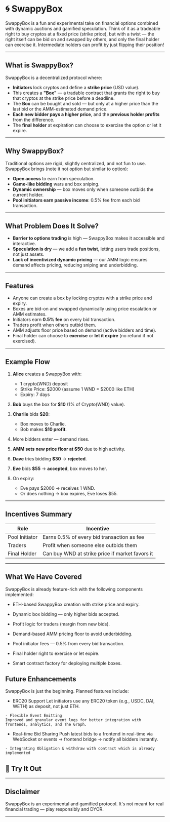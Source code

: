 # 🌀 SwappyBox

SwappyBox is a fun and experimental take on financial options combined with dynamic auctions and gamified speculation. Think of it as a tradeable right to buy cryptos at a fixed price (strike price), but with a twist — the right itself can be bid on and swapped by others, and only the final holder can exercise it. Intermediate holders can profit by just flipping their position!

---
## What is SwappyBox?

SwappyBox is a decentralized protocol where:

- **Initiators** lock cryptos and define a **strike price** (USD value).
- This creates a **"Box"** — a tradable contract that grants the right to buy that cryptos at the strike price before a deadline.
- The **Box** can be bought and sold — but only at a higher price than the last bid or the AMM-estimated demand price.
- **Each new bidder pays a higher price**, and the **previous holder profits** from the difference.
- The **final holder** at expiration can choose to exercise the option or let it expire.

---

## Why SwappyBox?

Traditional options are rigid, slightly centralized, and not fun to use. SwappyBox brings (note it not option but similar to option):

- **Open access** to earn from speculation.
- **Game-like bidding** wars and box sniping.
- **Dynamic ownership** — box moves only when someone outbids the current holder.
- **Pool initiators earn passive income**: 0.5% fee from each bid transaction.

---

##  What Problem Does It Solve?

- **Barrier to options trading** is high — SwappyBox makes it accessible and interactive.
- **Speculation is dry** — we add a **fun twist**, letting users trade positions, not just assets.
- **Lack of incentivized dynamic pricing** — our AMM logic ensures demand affects pricing, reducing sniping and underbidding.

---

## Features

- Anyone can create a box by locking cryptos with a strike price and expiry.
- Boxes are bid-on and swapped dynamically using price escalation or AMM estimates.
- Initiators earn **0.5% fee** on every bid transaction.
- Traders profit when others outbid them.
- AMM adjusts floor price based on demand (active bidders and time).
- Final holder can choose to **exercise** or **let it expire** (no refund if not exercised).

---

## Example Flow

1. **Alice** creates a SwappyBox with:
   - 1 crypto(WND) deposit
   - Strike Price: $2000 (assume 1 WND = $2000 like ETH)
   - Expiry: 7 days

2. **Bob** buys the box for **$10** (1% of Crypto(WND) value).

3. **Charlie** bids **$20**:
   - Box moves to Charlie.
   - Bob makes **$10 profit**.

4. More bidders enter — demand rises.

5. **AMM sets new price floor at $50** due to high activity.

6. **Dave** tries bidding **$30** → **rejected**.

7. **Eve** bids **$55** → **accepted**, box moves to her.

8. On expiry:
   - Eve pays $2000 → receives 1 WND.
   - Or does nothing → box expires, Eve loses $55.

---

## Incentives Summary

| Role | Incentive |
|------|-----------|
| Pool Initiator | Earns 0.5% of every bid transaction as fee |
| Traders | Profit when someone else outbids them |
| Final Holder | Can buy WND at strike price if market favors it |

---

## What We Have Covered

SwappyBox is already feature-rich with the following components implemented:

   - ETH-based SwappyBox creation with strike price and expiry.

   - Dynamic box bidding — only higher bids accepted.

   - Profit logic for traders (margin from new bids).

   - Demand-based AMM pricing floor to avoid underbidding.

   - Pool initiator fees — 0.5% from every bid transaction.

   - Final holder right to exercise or let expire.

   - Smart contract factory for deploying multiple boxes.

## Future Enhancements

SwappyBox is just the beginning. Planned features include:

   - ERC20 Support
    Let initiators use any ERC20 token (e.g., USDC, DAI, WETH) as deposit, not just ETH.

    - Flexible Event Emitting
    Improved and granular event logs for better integration with frontends, analytics, and The Graph.

   - Real-time Bid Sharing
    Push latest bids to a frontend in real-time via WebSocket or events → frontend bridge → notify all bidders instantly.

    - Integrating Obligation & withdraw with contract which is already
    implemented



## 🧪 Try It Out

---



##  Disclaimer

SwappyBox is an experimental and gamified protocol. It's not meant for real financial trading — play responsibly and DYOR.

---



